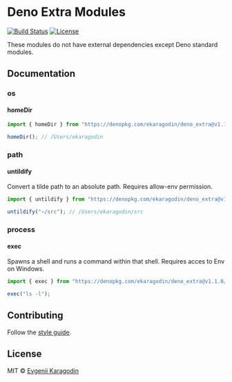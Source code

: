 # Deno Extra Modules

[![Build Status](https://travis-ci.com/ekaragodin/deno_extra.svg?branch=master)](https://travis-ci.com/ekaragodin/deno_extra)
[![License](https://img.shields.io/github/license/ekaragodin/deno_extra.svg)](https://github.com/ekaragodin/deno_extra)

These modules do not have external dependencies except Deno standard modules.

## Documentation

### os

#### homeDir

```ts
import { homeDir } from "https://denopkg.com/ekaragodin/deno_extra@v1.1.0/os/mod.ts";

homeDir(); // /Users/ekaragodin
```

### path

#### untildify

Convert a tilde path to an absolute path. Requires allow-env permission.

```ts
import { untildify } from "https://denopkg.com/ekaragodin/deno_extra@v1.1.0/path/mod.ts";

untildify("~/src"); // /Users/ekaragodin/src
```

### process

#### exec

Spawns a shell and runs a command within that shell. Requires acces to Env on Windows.

```ts
import { exec } from "https://denopkg.com/ekaragodin/deno_extra@v1.1.0/process/mod.ts";

exec("ls -l");
```

## Contributing

Follow the [style guide](https://deno.land/style_guide.html).

## License

MIT © [Evgenii Karagodin](https://ekaragodin.com)
